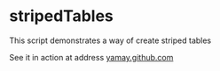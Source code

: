 stripedTables
=============
This script demonstrates a way of create striped tables

See it in action at address
[yamay.github.com](http://yamay.github.com)